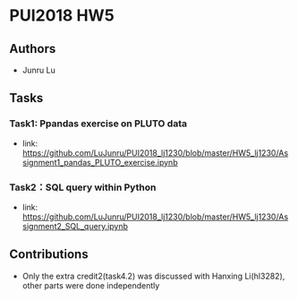 # PUI2018 HW5

## Authors
- Junru Lu

## Tasks
### Task1: Ppandas exercise on PLUTO data
- link: https://github.com/LuJunru/PUI2018_lj1230/blob/master/HW5_lj1230/Assignment1_pandas_PLUTO_exercise.ipynb

### Task2：SQL query within Python
- link: https://github.com/LuJunru/PUI2018_lj1230/blob/master/HW5_lj1230/Assignment2_SQL_query.ipynb

## Contributions
- Only the extra credit2(task4.2) was discussed with Hanxing Li(hl3282), other parts were done independently
